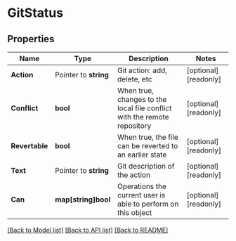 # GitStatus

## Properties

Name | Type | Description | Notes
------------ | ------------- | ------------- | -------------
**Action** | Pointer to **string** | Git action: add, delete, etc | [optional] [readonly] 
**Conflict** | **bool** | When true, changes to the local file conflict with the remote repository | [optional] [readonly] 
**Revertable** | **bool** | When true, the file can be reverted to an earlier state | [optional] [readonly] 
**Text** | Pointer to **string** | Git description of the action | [optional] [readonly] 
**Can** | **map[string]bool** | Operations the current user is able to perform on this object | [optional] [readonly] 

[[Back to Model list]](../README.md#documentation-for-models) [[Back to API list]](../README.md#documentation-for-api-endpoints) [[Back to README]](../README.md)


